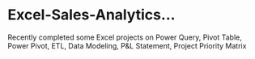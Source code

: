 # Excel-Sales-Analytics...
Recently completed some Excel projects on Power Query, Pivot Table, Power Pivot, ETL, Data Modeling, P&amp;L Statement, Project Priority Matrix
